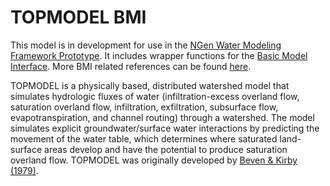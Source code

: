 # TOPMODEL BMI

This model is in development for use in the [NGen Water Modeling Framework Prototype](https://github.com/NOAA-OWP/ngen). It includes wrapper functions for the [Basic Model Interface](https://bmi-spec.readthedocs.io/en/latest/).  More BMI related references can be found [here](refs/csdms).
  
TOPMODEL is a physically based, distributed watershed model that simulates hydrologic fluxes of water (infiltration-excess overland flow, saturation overland flow, infiltration, exfiltration, subsurface flow, evapotranspiration, and channel routing) through a watershed. The model simulates explicit groundwater/surface water interactions by predicting the movement of the water table, which determines where saturated land-surface areas develop and have the potential to produce saturation overland flow. TOPMODEL was originally developed by [Beven & Kirby (1979)](https://www.tandfonline.com/doi/abs/10.1080/02626667909491834).